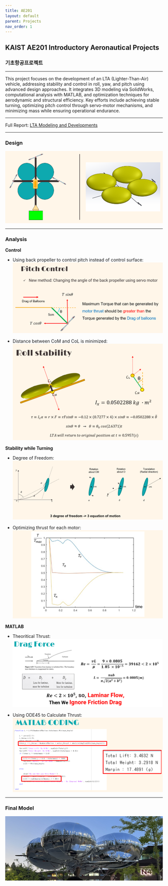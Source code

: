 ```yaml
---
title: AE201
layout: default
parent: Projects
nav_order: 1
---
```


## KAIST AE201 Introductory Aeronautical Projects  
### 기초항공프로젝트  
---

This project focuses on the development of an LTA (Lighter-Than-Air) vehicle, addressing stability and control in roll, yaw, and pitch using advanced design approaches. It integrates 3D modeling via SolidWorks, computational analysis with MATLAB, and optimization techniques for aerodynamic and structural efficiency. Key efforts include achieving stable turning, optimizing pitch control through servo-motor mechanisms, and minimizing mass while ensuring operational endurance.  

---
Full Report: [LTA Modeling and Developments](https://github.com/seoyoonkims/seoyoonkims.github.io/blob/main/docs/pdf/AE201_Term_Project.pdf)  

---

### **Design**  
![1](../images/AE201/scatch.png)

---

### **Analysis**

**Control**  

- Using back propeller to control pitch instead of control surface:  
![control](../images/AE201/control.png)

- Distance between CoM and CoL is minimized:  
![roll](../images/AE201/roll.png)

**Stability while Turning**  

- Degree of Freedom:  
![4](../images/AE201/4.png)

- Optimizing thrust for each motor:  
![5](../images/AE201/5.png)

**MATLAB**  
- Theoritical Thrust:  
![thrust](../images/AE201/drag.png)

- Using ODE45 to Calculate Thrust:  
![MATLAB](../images/AE201/MATLAB.png)

---

### **Final Model**    
![3](../images/AE201/6.jpg)
